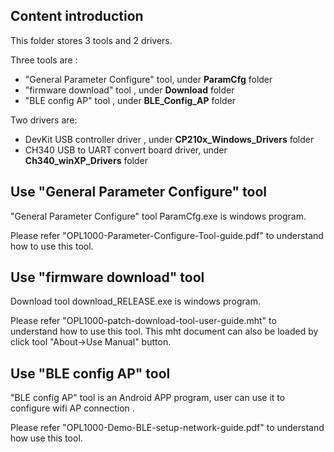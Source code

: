 ## Content introduction
This folder stores 3 tools and 2 drivers. 

Three tools are :

- "General Parameter Configure" tool, under **ParamCfg** folder
- "firmware download" tool , under **Download** folder
- "BLE config AP" tool , under **BLE_Config_AP** folder 

Two drivers are:

- DevKit USB controller driver , under **CP210x_Windows_Drivers** folder
- CH340 USB to UART convert board driver, under **Ch340_winXP_Drivers** folder

## Use "General Parameter Configure" tool 

"General Parameter Configure" tool ParamCfg.exe is windows program. 

Please refer "OPL1000-Parameter-Configure-Tool-guide.pdf" to understand how to use this tool.

## Use "firmware download" tool 

Download tool download_RELEASE.exe is windows program. 

Please refer "OPL1000-patch-download-tool-user-guide.mht" to understand how  to use this tool. This mht document can also be loaded by click tool "About->Use Manual" button. 

## Use "BLE config AP" tool 

"BLE config AP" tool is an Android APP program, user can use it to configure wifi AP connection . 

Please refer "OPL1000-Demo-BLE-setup-network-guide.pdf" to understand how  use this tool.


